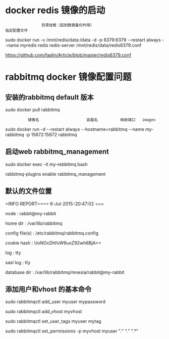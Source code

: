 # docker redis 镜像的启动

                    目录挂载（起到数据备份作用）                                           指定配置文件
sudo docker run -v /mnt/redis/data:/data -d -p 6379:6379 --restart always --name myredis redis redis-server /mnt/redis/data/redis6379.conf

<https://github.com/faalin/Article/blob/master/redis6379.conf>

# rabbitmq docker 镜像配置问题

## 安装的rabbitmq default 版本

sudo docker pull rabbitmq 

              镜像名                     容器名          映射端口   images    

sudo docker run -d --restart always --hostname=rabbitmq --name my-rabbitmq -p 15672:15672 rabbitmq

## 启动web rabbitmq_management 

sudo docker exec -it my-rebbitmq bash

rabbitmq-plugins enable rabbitmq_management

## 默认的文件位置

=INFO REPORT==== 6-Jul-2015::20:47:02 ===

node           : rabbit@my-rabbit

home dir       : /var/lib/rabbitmq

config file(s) : /etc/rabbitmq/rabbitmq.config

cookie hash    : UoNOcDhfxW9uoZ92wh6BjA==

log            : tty

sasl log       : tty

database dir   : /var/lib/rabbitmq/mnesia/rabbit@my-rabbit

## 添加用户和vhost 的基本命令

sudo rabbitmqctl add_user myuser mypassword

sudo rabbitmqctl add_vhost myvhost

sudo rabbitmqctl set_user_tags myuser mytag

sudo rabbitmqctl set_permissions -p myvhost myuser ".*" ".*" ".*"
